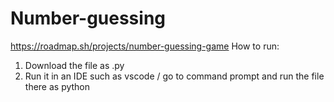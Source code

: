 # Number-guessing
https://roadmap.sh/projects/number-guessing-game
How to run:
  1. Download the file as .py
  2. Run it in an IDE such as vscode / go to command prompt and run the file there as python
